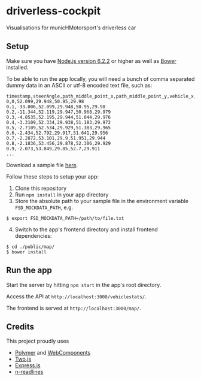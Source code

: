 # driverless-cockpit
Visualisations for municHMotorsport's driverless car

## Setup

Make sure you have [Node.js version 6.2.2](https://nodejs.org/download/release/v6.2.2/) or higher as well as [Bower](https://bower.io/#install-bower) installed.

To be able to run the app locally, you will need a bunch of comma separated dummy data in an ASCII or utf-8 encoded text file, such as:

```
timestamp,steerAngle,path_middle_point_x,path_middle_point_y,vehicle_x,vehicle_y
0,0,52.099,29.948,50.95,29.98
0.1,-33.006,52.099,29.948,50.95,29.98
0.2,-11.344,52.119,29.947,50.968,29.979
0.3,-4.8535,52.195,29.944,51.044,29.976
0.4,-3.3109,52.334,29.938,51.183,29.972
0.5,-2.7109,52.534,29.929,51.383,29.965
0.6,-2.434,52.792,29.917,51.641,29.956
0.7,-2.2872,53.101,29.9,51.951,29.944
0.8,-2.1836,53.456,29.878,52.306,29.929
0.9,-2.073,53.849,29.85,52.7,29.911
...
```

Download a sample file [here](http://argonn.me/share/driverless-cockpit-dummy.txt).

Follow these steps to setup your app:

1. Clone this repository
2. Run `npm install` in your app directory
3. Store the absolute path to your sample file in the environment variable `FSD_MOCKDATA_PATH`, e.g.

```
$ export FSD_MOCKDATA_PATH=/path/to/file.txt
```

4. Switch to the app's frontend directory and install frontend dependencies:

```
$ cd ./public/map/
$ bower install
```

## Run the app

Start the server by hitting `npm start` in the app's root directory.

Access the API at `http://localhost:3000/vehiclestats/`.

The frontend is served at `http://localhost:3000/map/`.

## Credits

This project proudly uses

- [Polymer](https://www.polymer-project.org) and [WebComponents](https://www.webcomponents.org/)
- [Two.js](https://two.js.org/)
- [Express.js](http://expressjs.com/)
- [n-readlines](https://github.com/nacholibre/node-readlines)